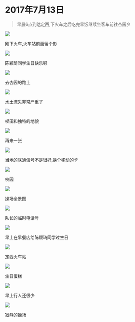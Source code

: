 <script src="../../../js/lazysize.min.js"></script>
<script src="../../../js/head.js"></script>
<link href="../../../css/style.css" rel="stylesheet" >

# 2017年7月13日

> 早晨6点到达定西,下火车之后吃完早饭继续坐客车前往杏园乡

![](https://yumiao-static.oss-cn-beijing.aliyuncs.com/image/2017/07/13/IMG_1.JPG?x-oss-process=style/small)

刚下火车,火车站前面留个影

![](https://yumiao-static.oss-cn-beijing.aliyuncs.com/image/2017/07/13/IMG_2.JPG?x-oss-process=style/small)

陈颖琦同学生日快乐呀

![](https://yumiao-static.oss-cn-beijing.aliyuncs.com/image/2017/07/13/IMG_3.JPG?x-oss-process=style/small)

去杏园的路上

![](https://yumiao-static.oss-cn-beijing.aliyuncs.com/image/2017/07/13/IMG_4.JPG?x-oss-process=style/small)

水土流失非常严重了

![](https://yumiao-static.oss-cn-beijing.aliyuncs.com/image/2017/07/13/IMG_5.JPG?x-oss-process=style/small)

梯田和独特的地貌

![](https://yumiao-static.oss-cn-beijing.aliyuncs.com/image/2017/07/13/IMG_6.JPG?x-oss-process=style/small)

再来一张

![](https://yumiao-static.oss-cn-beijing.aliyuncs.com/image/2017/07/13/IMG_7.PNG?x-oss-process=style/small)

当地的联通信号不是很好,换个移动的卡

![](https://yumiao-static.oss-cn-beijing.aliyuncs.com/image/2017/07/13/IMG_8.JPG?x-oss-process=style/small)

校园

![](https://yumiao-static.oss-cn-beijing.aliyuncs.com/image/2017/07/13/IMG_9.JPG?x-oss-process=style/small)

操场全景图

![](https://yumiao-static.oss-cn-beijing.aliyuncs.com/image/2017/07/13/IMG_10.PNG?x-oss-process=style/small)

队长的临时电话号

![](https://yumiao-static.oss-cn-beijing.aliyuncs.com/image/2017/07/13/IMG_11.JPG?x-oss-process=style/small)

早上在早餐店给陈颖琦同学过生日

![](https://yumiao-static.oss-cn-beijing.aliyuncs.com/image/2017/07/13/IMG_12.JPG?x-oss-process=style/small)

定西火车站

![](https://yumiao-static.oss-cn-beijing.aliyuncs.com/image/2017/07/13/IMG_13.JPG?x-oss-process=style/small)

生日蛋糕

![](https://yumiao-static.oss-cn-beijing.aliyuncs.com/image/2017/07/13/IMG_14.JPG?x-oss-process=style/small)

早上行人还很少

![](https://yumiao-static.oss-cn-beijing.aliyuncs.com/image/2017/07/13/IMG_15.JPG?x-oss-process=style/small)

寂静的操场

<script src="../../../js/x-oss-process.js"></script>
